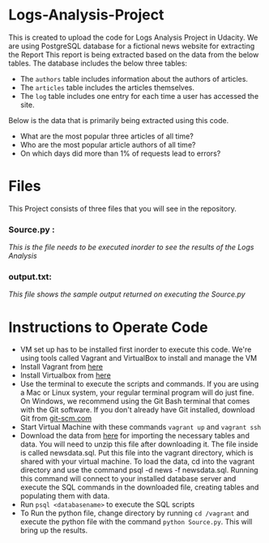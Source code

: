 # Logs-Analysis-Project
This is created to upload the code for Logs Analysis Project in Udacity. We are using PostgreSQL database for a fictional news website for extracting the Report
This report is being extracted based on the data from the below tables. The database includes the below three tables:

  * The `authors` table includes information about the authors of articles.
  * The `articles` table includes the articles themselves.
  * The `log` table includes one entry for each time a user has accessed the site.
  
Below is the data that is primarily being extracted using this code. 
  * What are the most popular three articles of all time? 
  * Who are the most popular article authors of all time?
  * On which days did more than 1% of requests lead to errors? 
  
# Files
This Project consists of three files that you will see in the repository. 
### Source.py : 
_This is the file needs to be executed inorder to see the results of the Logs Analysis_
### output.txt: 
_This file shows the sample output returned on executing the Source.py_


# Instructions to Operate Code
* VM set up has to be installed first inorder to execute this code. We're using tools called Vagrant and VirtualBox to install and manage the VM
* Install Vagrant from [here](https://www.vagrantup.com/downloads.html)
* Install Virtualbox from [here](https://www.virtualbox.org/wiki/Download_Old_Builds_5_1)
* Use the terminal to execute the scripts and commands. If you are using a Mac or Linux system, your regular terminal program will do just fine. On Windows, we recommend using the Git Bash terminal that comes with the Git software. If you don't already have Git installed, download Git from [git-scm.com](https://git-scm.com/downloads)
* Start Virtual Machine with these commands `vagrant up` and `vagrant ssh`
* Download the data from [here](https://d17h27t6h515a5.cloudfront.net/topher/2016/August/57b5f748_newsdata/newsdata.zip) for importing the necessary tables and data.
You will need to unzip this file after downloading it. The file inside is called newsdata.sql. Put this file into the vagrant directory, which is shared with your virtual machine.
To load the data, cd into the vagrant directory and use the command psql -d news -f newsdata.sql.
Running this command will connect to your installed database server and execute the SQL commands in the downloaded file, creating tables and populating them with data.
* Run `psql <databasename>` to execute the SQL scripts
* To Run the python file, change directory by running `cd /vagrant` and execute the python file with the command `python Source.py`. This will bring up the results. 
